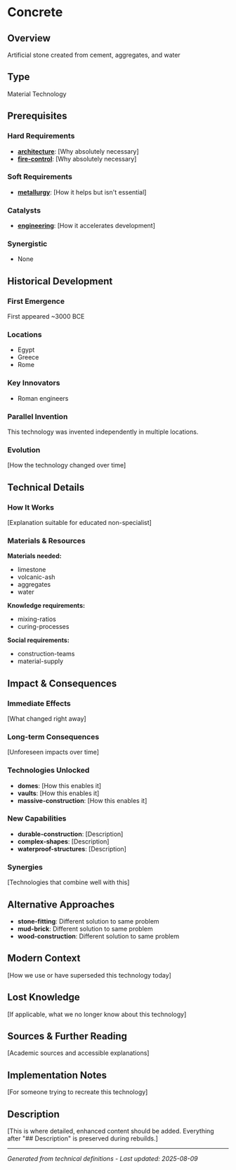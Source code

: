 # Concrete

## Overview
Artificial stone created from cement, aggregates, and water

## Type
Material Technology

## Prerequisites

### Hard Requirements
- **[architecture](../architecture/README.md)**: [Why absolutely necessary]
- **[fire-control](../fire-control/README.md)**: [Why absolutely necessary]

### Soft Requirements
- **[metallurgy](../metallurgy/README.md)**: [How it helps but isn't essential]

### Catalysts
- **[engineering](../engineering/README.md)**: [How it accelerates development]

### Synergistic
- None

## Historical Development

### First Emergence
First appeared ~3000 BCE

### Locations
- Egypt
- Greece
- Rome

### Key Innovators
- Roman engineers

### Parallel Invention
This technology was invented independently in multiple locations.

### Evolution
[How the technology changed over time]

## Technical Details

### How It Works
[Explanation suitable for educated non-specialist]

### Materials & Resources
**Materials needed:**
- limestone
- volcanic-ash
- aggregates
- water


**Knowledge requirements:**
- mixing-ratios
- curing-processes


**Social requirements:**
- construction-teams
- material-supply

## Impact & Consequences

### Immediate Effects
[What changed right away]

### Long-term Consequences
[Unforeseen impacts over time]

### Technologies Unlocked
- **domes**: [How this enables it]
- **vaults**: [How this enables it]
- **massive-construction**: [How this enables it]

### New Capabilities
- **durable-construction**: [Description]
- **complex-shapes**: [Description]
- **waterproof-structures**: [Description]

### Synergies
[Technologies that combine well with this]

## Alternative Approaches
- **stone-fitting**: Different solution to same problem
- **mud-brick**: Different solution to same problem
- **wood-construction**: Different solution to same problem

## Modern Context
[How we use or have superseded this technology today]

## Lost Knowledge
[If applicable, what we no longer know about this technology]

## Sources & Further Reading
[Academic sources and accessible explanations]

## Implementation Notes
[For someone trying to recreate this technology]

## Description









[This is where detailed, enhanced content should be added. Everything after "## Description" is preserved during rebuilds.]

---
*Generated from technical definitions - Last updated: 2025-08-09*
